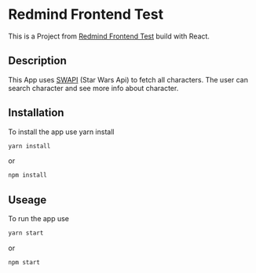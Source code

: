 # Redmind Frontend Test

This is a Project from [Redmind Frontend Test](https://github.com/RedmindAB/talent-accelerator-frontend-test) build with React.

## Description 

This App uses [SWAPI](https://swapi.dev/) (Star Wars Api) to fetch all characters. The user can search character and see more info about character.

## Installation

To install the app use yarn install

```bash
yarn install
```
or
```bash
npm install
```


## Useage

To run the app use
```bash
yarn start
```
or
```bash
npm start
```